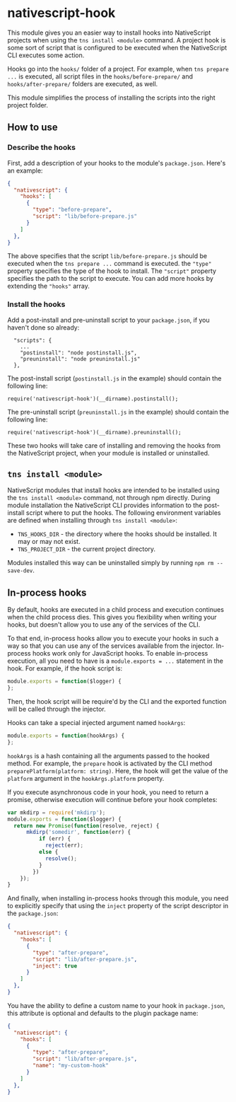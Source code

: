nativescript-hook
=======================================

This module gives you an easier way to install hooks into NativeScript projects when using the `tns install <module>` command. A project hook is some sort of script that is configured to be executed when the NativeScript CLI executes some action.

Hooks go into the `hooks/` folder of a project. For example, when `tns prepare ...` is executed, all script files in the `hooks/before-prepare/` and `hooks/after-prepare/` folders are executed, as well.

This module simplifies the process of installing the scripts into the right project folder.

How to use
----------

### Describe the hooks
First, add a description of your hooks to the module's `package.json`. Here's an example:
```json
{
  "nativescript": {
    "hooks": [
      {
        "type": "before-prepare",
        "script": "lib/before-prepare.js"
      }
    ]
  },
}
```
The above specifies that the script `lib/before-prepare.js` should be executed when the `tns prepare ...` command is executed. the `"type"` property specifies the type of the hook to install. The `"script"` property specifies the path to the script to execute. You can add more hooks by extending the `"hooks"` array.

### Install the hooks
Add a post-install and pre-uninstall script to your `package.json`, if you haven't done so already:
```
  "scripts": {
    ...
    "postinstall": "node postinstall.js",
    "preuninstall": "node preuninstall.js"
  },
```

The post-install script (`postinstall.js` in the example) should contain the following line:
```
require('nativescript-hook')(__dirname).postinstall();
```

The pre-uninstall script (`preuninstall.js` in the example) should contain the following line:
```
require('nativescript-hook')(__dirname).preuninstall();
```

These two hooks will take care of installing and removing the hooks from the NativeScript project, when your module is installed or uninstalled.

`tns install <module>`
----------------------
NativeScript modules that install hooks are intended to be installed using the `tns install <module>` command, not through npm directly. During module installation the NativeScript CLI provides information to the post-install script where to put the hooks. The following environment variables are defined when installing through `tns install <module>`:
* `TNS_HOOKS_DIR` - the directory where the hooks should be installed. It may or may not exist.
* `TNS_PROJECT_DIR` - the current project directory.

Modules installed this way can be uninstalled simply by running `npm rm --save-dev`.

In-process hooks
----------------
By default, hooks are executed in a child process and execution continues when the child process dies. This gives you flexibility when writing your hooks, but doesn't allow you to use any of the services of the CLI.

To that end, in-process hooks allow you to execute your hooks in such a way so that you can use any of the services available from the injector. In-process hooks work only for JavaScript hooks. To enable in-process execution, all you need to have is a `module.exports = ...` statement in the hook. For example, if the hook script is:
```javascript
module.exports = function($logger) {
};
```
Then, the hook script will be require'd by the CLI and the exported function will be called through the injector.

Hooks can take a special injected argument named `hookArgs`:
```javascript
module.exports = function(hookArgs) {
};
```
`hookArgs` is a hash containing all the arguments passed to the hooked method. For example, the `prepare` hook is activated by the CLI method `preparePlatform(platform: string)`. Here, the hook will get the value of the `platform` argument in the `hookArgs.platform` property.

If you execute asynchronous code in your hook, you need to return a promise, otherwise execution will continue before your hook completes:
```javascript
var mkdirp = require('mkdirp');
module.exports = function($logger) {
  return new Promise(function(resolve, reject) {
      mkdirp('somedir', function(err) {
          if (err) {
            reject(err);
          else {
            resolve();
          }
        })
    });
}
```

And finally, when installing in-process hooks through this module, you need to explicitly specify that using the `inject` property of the script descriptor in the `package.json`:
```json
{
  "nativescript": {
    "hooks": [
      {
        "type": "after-prepare",
        "script": "lib/after-prepare.js",
        "inject": true
      }
    ]
  },
}
```

You have the ability to define a custom name to your hook in `package.json`, this attribute is optional and defaults to the plugin package name:
```json
{
  "nativescript": {
    "hooks": [
      {
        "type": "after-prepare",
        "script": "lib/after-prepare.js",
        "name": "my-custom-hook"
      }
    ]
  },
}
```


